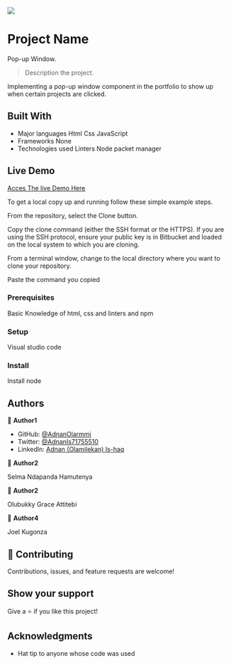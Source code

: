 ![](https://img.shields.io/badge/Microverse-blueviolet)

# Project Name

Pop-up Window.

> Description the project.

Implementing a pop-up window component in the portfolio to show up when certain projects are clicked.

## Built With

- Major languages
  Html
  Css
  JavaScript
- Frameworks
  None
- Technologies used
  Linters
  Node packet manager

## Live Demo

[Acces The live Demo Here](https://adnanolarmmi.github.io/Personal_Portfolio/)

To get a local copy up and running follow these simple example steps.

From the repository, select the Clone button.

Copy the clone command (either the SSH format or the HTTPS).
If you are using the SSH protocol, ensure your public key is in Bitbucket and loaded on the local system to which you are cloning.

From a terminal window, change to the local directory where you want to clone your repository.

Paste the command you copied

### Prerequisites

Basic Knowledge of html, css and linters and npm

### Setup

Visual studio code

### Install

Install node

## Authors

👤 **Author1**

- GitHub: [@AdnanOlarmmi](https://github.com/adnanolarmmi)
- Twitter: [@AdnanIs71755510](https://twitter.com/AdnanIs71755510)
- LinkedIn: [Adnan (Olamilekan) Is-haq](https://linkedin.com/in/adnan-is-haq-olamilekan)

👤 **Author2**

Selma Ndapanda Hamutenya

👤 **Author2**

Olubukky Grace Attitebi

👤 **Author4**

Joel Kugonza

## 🤝 Contributing

Contributions, issues, and feature requests are welcome!

## Show your support

Give a ⭐️ if you like this project!

## Acknowledgments

- Hat tip to anyone whose code was used
